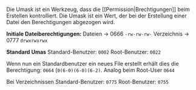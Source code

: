 Die Umask ist ein Werkzeug, dass die [[Permission|Brechtigungen]] beim Erstellen kontrolliert.
Die Umask ist ein Wert, der bei der Erstellung einer Datei den Berechtigungen abgezogen wird.


**Initiale Dateiberechtigungen:**
Dateien -> 0666 `-rw-rw-rw-`
Verzeichnis -> 0777 `drwxrwxrwx`

**Standard Umas**
Standard-Benutzer: `0002`
Root-Benutzer: `0022`

Wenn nun ein Standardbenutzer ein neues File erstellt erhält dies die Berechtigung: `0664` (`0(6-0)(6-0)(6-2)`.
Analog beim Root-User `0644`

Bei Verzeichnissen
Standard-Benutzer: `0775`
Root-Benutzer: `0755`
